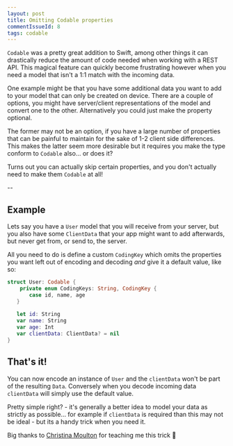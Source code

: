 ```yaml
---
layout: post
title: Omitting Codable properties
commentIssueId: 8
tags: codable
---
```


`Codable` was a pretty great addition to Swift, among other things it can drastically reduce the amount of code needed when working with a REST API. This magical feature can quickly become frustrating however when you need a model that isn't a 1:1 match with the incoming data.

One example might be that you have some additional data you want to add to your model that can only be created on device. There are a couple of options, you might have server/client representations of the model and convert one to the other. Alternatively you could just make the property optional.

The former may not be an option, if you have a large number of properties that can be painful to maintain for the sake of 1-2 client side differences. This makes the latter seem more desirable but it requires you make the type conform to `Codable` also... or does it?

Turns out you can actually skip certain properties, and you don't actually need to make them `Codable` at all!

--

## Example

Lets say you have a `User` model that you will receive from your server, but you also have some `ClientData` that your app might want to add afterwards, but never get from, or send to, the server. 

All you need to do is define a custom `CodingKey` which omits the properties you want left out of encoding and decoding _and_ give it a default value, like so:


```swift
struct User: Codable {
	private enum CodingKeys: String, CodingKey {
	   case id, name, age
   }
   
   let id: String
   var name: String
   var age: Int
   var clientData: ClientData? = nil
}
```

## That's it!

You can now encode an instance of `User` and the `clientData` won't be part of the resulting `Data`. Conversely when you decode incoming data `clientData` will simply use the default value.

Pretty simple right? - it's generally a better idea to model your data as strictly as possible... for example if `clientData` is required than this may not be ideal - but its a handy trick when you need it.

Big thanks to [Christina Moulton](https://twitter.com/christinamltn) for teaching me this trick 🤘
